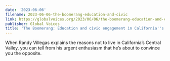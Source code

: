 ```yaml
---
date: '2023-06-06'
filename: 2023-06-06-the-boomerang-education-and-civic
link: https://globalvoices.org/2023/06/06/the-boomerang-education-and-civic-engagement-in-californias-central-valley/
publisher: Global Voices 
title: 'The Boomerang: Education and civic engagement in California''s Central Valley'
---
```


When Randy Villegas explains the reasons not to live in California’s Central Valley, you can tell from his urgent enthusiasm that he’s about to convince you the opposite.

